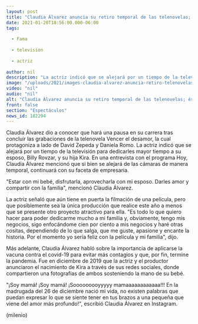 ```yaml
---
layout: post
title: "Claudia Álvarez anuncia su retiro temporal de las telenovelas; ésta es la razón"
date: 2021-01-20T18:56:00.000-06:00
tags:
  
  - Fama
  
  - television
  
  - actriz
  
author: nil
description: "La actriz indicó que se alejará por un tiempo de la televisión para dedicarles mayor tiempo a su esposo, Billy Rovzar, y su hija Kira. "
image: "/uploads/2021/images-claudia-alvarez-anuncia-retiro-telenovelas_0_0_1200_747.jpg"
video: "nil"
audio: "nil"
alt: "Claudia Álvarez anuncia su retiro temporal de las telenovelas; ésta es la razón"
front: false
section: "Espectáculos"
news_id: 182294
---
```


Claudia Álvarez dio a conocer que hará una pausa en su carrera tras concluir las grabaciones de la telenovela Vencer el desamor, la cual protagoniza a lado de David Zepeda y Daniela Romo. La actriz indicó que se alejará por un tiempo de la televisión para dedicarles mayor tiempo a su esposo, Billy Rovzar, y su hija Kira.  En una entrevista con el programa Hoy, Claudia Álvarez mencionó que si bien se alejará de las cámaras de manera temporal, continuará con su faceta de empresaria.  

"Estar con mi bebé, disfrutarla, aprovecharla con mi esposo. Darles amor y compartir con la familia", mencionó Claudia Álvarez. 

La actriz señaló que aún tiene en puerta la filmación de una película, pero que posiblemente sea la única producción que realice este año a menos que se presente otro proyecto atractivo para ella. "Es todo lo que quiero hacer para poder dedicarme mucho a mi familia y, obviamente, tengo mis negocios, sigo enfocándome cien por ciento a mis negocios y haré otras cositas, dependiendo de lo que salga, que me guste, apasione y encante la historia. Por el momento yo sería feliz con la película y mi familia", dijo. 

Más adelante, Claudia Álvarez habló sobre la importancia de aplicarse la vacuna contra el covid-19 para evitar más contagios y que, por fin, termine la pandemia. 
Fue en diciembre de 2019 que la actriz y el productor anunciaron el nacimiento de Kira a través de sus redes sociales, donde compartieron una fotografías de ambos sosteniendo la mano de su bebé.  

"¡Soy mamá! ¡Soy mamá! ¡Sooooooooyyyyy mamaaaaaaaaaaaa!!! En la madrugada del 26 de diciembre nació mi vida, no existen palabras que puedan expresar lo que se siente tener en tus brazos a una pequeña que viene del amor más profundo!", escribió Claudia Álvarez en Instagram. 

(milenio)